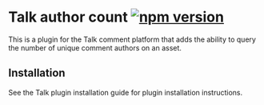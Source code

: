 # Talk author count [![npm version](https://badge.fury.io/js/talk-author-count.svg)](https://badge.fury.io/js/talk-author-count)

This is a plugin for the Talk comment platform that adds the ability
to query the number of unique comment authors on an asset.

## Installation

See the Talk plugin installation guide for plugin installation
instructions.


